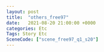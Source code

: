 ```yaml
---
layout: post
title:  "others_free97"
date:   2021-08-20 21:00:00 +0000
categories: Etc
Tags: Story Etc
SceneCode: ["scene_free97_q1_s20"]
---
```

